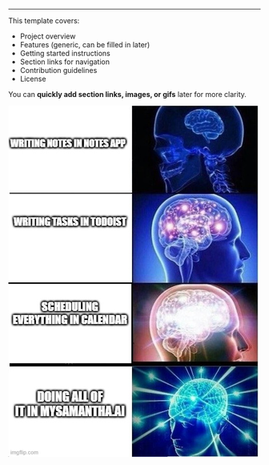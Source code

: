 
---

This template covers:
- Project overview  
- Features (generic, can be filled in later)  
- Getting started instructions  
- Section links for navigation  
- Contribution guidelines  
- License  

You can **quickly add section links, images, or gifs** later for more clarity.  

![see](brain.jpg)




